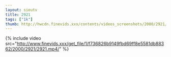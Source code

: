```yaml
--- 
layout: sieutv
title: 2921
tags: ["1k"]
thumb: http://hwcdn.finevids.xxx/contents/videos_screenshots/2000/2921/preview.mp4.jpg
---
```

{% include video src="http://www.finevids.xxx/get_file/1/f736826b9149fbd69ff8e5581db88362/2000/2921/2921.mp4/" %} 
